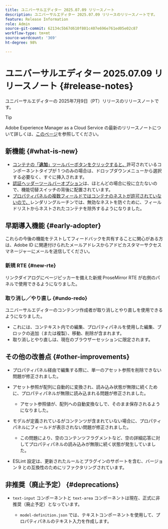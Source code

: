 ```yaml
---
title: ユニバーサルエディター 2025.07.09 リリースノート
description: ユニバーサルエディター 2025.07.09 リリースのリリースノートです。
feature: Release Information
role: Admin
source-git-commit: 62134c5b67d610f801c407e696e761ed05e02c87
workflow-type: tm+mt
source-wordcount: '369'
ht-degree: 98%

---
```



# ユニバーサルエディター 2025.07.09 リリースノート {#release-notes}

ユニバーサルエディターの 2025年7月9日（PT）リリースのリリースノートです。

>[!TIP]
>
>Adobe Experience Manager as a Cloud Service の最新のリリースノートについて詳しくは、[このページ](/help/release-notes/release-notes-cloud/release-notes-current.md)を参照してください。

## 新機能 {#what-is-new}

* [コンテナの「**追加**」ツールバーボタンをクリックすると、](/help/sites-cloud/authoring/universal-editor/authoring.md#adding-components)許可されているコンポーネントタイプが 1 つのみの場合は、ドロップダウンメニューから選択する必要なく、すぐに挿入されます。
* [認証ヘッダーツールバーオプション](/help/sites-cloud/authoring/universal-editor/navigation.md#autentication-settings)は、ほとんどの場合に役に立たないので、機能切替スイッチの背後に配置されています。
* [プロパティパネルの複数フィールドではコンテナのネストが許可されていないので、](/help/implementing/universal-editor/field-types.md#fields)レンダリングルーチンでは、無効なネストを防ぐために、フィールドリストからネストされたコンテナを除外するようになりました。

## 早期導入機能 {#early-adopter}

これらの今後の機能をテストしてフィードバックを共有することに関心がある方は、Adobe ID に関連付けられたメールアドレスからアドビカスタマーサクセスマネージャーにメールを送信してください。

### 新規 RTE {#new-rte}

リンクダイアログにページピッカーを備えた新規 ProseMirror RTE が右側のパネルで使用できるようになりました。

### 取り消し／やり直し {#undo-redo}

ユニバーサルエディターのコンテンツ作成者が取り消しとやり直しを使用できるようになりました。

* これには、コンテキスト内での編集、プロパティパネルを使用した編集、ブロックの追加（または複製）、移動、削除が含まれます。
* 取り消しとやり直しは、現在のブラウザーセッションに限定されます。

## その他の改善点 {#other-improvements}

* プロパティパネル経由で編集する際に、単一のアセット参照を削除できない問題が修正されました。
* アセット参照が配列に自動的に変換され、読み込み状態が無限に続くために、プロパティパネルが無限に読み込まれる問題が修正されました。

   * アセット参照値が、配列への自動変換なしで、そのまま保存されるようになりました。

* モデルが定義されているがコンテンツが含まれていない場合に、プロパティパネルにフィールドが表示されない問題が修正されました。

   * この問題により、空のコンテンツフラグメントなど、空の詳細応答に対してプロパティパネルの読み込みが無限に続く状態が発生していました。

* ESLint 設定は、更新されたルールとプラグインのサポートを含む、バージョン 9 との互換性のためにリファクタリングされています。

## 非推奨（廃止予定） {#deprecations}

* `text-input` コンポーネントと `text-area` コンポーネントは現在、正式に非推奨（廃止予定）となっています。

   * `model-definition.json` では、テキストコンポーネントを使用して、プロパティパネルのテキスト入力を作成します。
